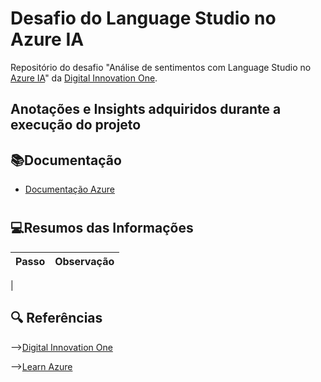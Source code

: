 # Desafio do Language Studio no Azure IA
Repositório do desafio "Análise de sentimentos com Language Studio no [Azure IA]()" da [Digital Innovation One](https://www.dio.me/).

## Anotações e Insights adquiridos durante a execução do projeto

## 📚Documentação
- [Documentação Azure](https://learn.microsoft.com/pt-br/azure/machine-learning/?view=azureml-api-2&wt.mc_id=azuremachinelearning_inproduct_portal)
#
## 💻Resumos das Informações
|Passo             |Observação |
|------------------|-----------|
|



## 🔍 Referências
-->[Digital Innovation One](https://web.dio.me/lab/analise-de-sentimentos-com-language-studio-no-azure-ai/learning/9977bbb1-04d5-424a-b22d-95a276f39dc6?back=/track/randstad-analise-de-dados)

-->[Learn Azure](https://learn.microsoft.com/pt-br/azure/machine-learning/?view=azureml-api-2&wt.mc_id=azuremachinelearning_inproduct_portal)

